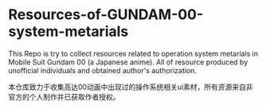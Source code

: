 # Resources-of-GUNDAM-00-system-metarials
This Repo is try to collect resources related to operation system metarials in Mobile Suit Gundam 00 (a Japanese anime). All of resource produced by unofficial individuals and obtained author's authorization. 

本仓库致力于收集高达00动画中出现过的操作系统相关ui素材，所有资源来自非官方的个人制作并已获取作者授权。

